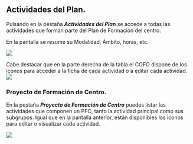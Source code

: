 ## Actividades del Plan.

Pulsando en la pestaña **_Actividades del Plan_** se accede a todas las actividades que forman parte del Plan de Formación del centro. 

En la pantalla se resume su Modalidad, Ámbito, horas, etc.

![](/assets/Selección_737.png)

Cabe destacar que en la parte derecha de la tabla el COFO dispone de los iconos para acceder a la ficha de cada actividad o a editar cada actividad.![](/assets/Selección_738.png)

### Proyecto de Formación de Centro.

En la pestaña **_Proyecto de Formación de Centro_** puedes listar las actividades que componen un PFC, tanto la actividad principal como sus subgrupos. Igual que en la pantalla anterior, están disponibles los iconos para editar o visualizar cada actividad.

![](/assets/Selección_739.png)